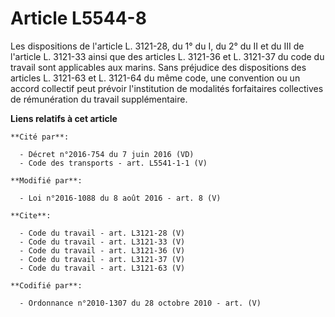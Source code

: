 # Article L5544-8

Les dispositions de l'article L. 3121-28, du 1° du I, du 2° du II et du III de l'article L. 3121-33 ainsi que des articles L.
3121-36 et L. 3121-37 du code du travail sont applicables aux marins. Sans préjudice des dispositions des articles L. 3121-63
et L. 3121-64 du même code, une convention ou un accord collectif peut prévoir l'institution de modalités forfaitaires
collectives de rémunération du travail supplémentaire.

**Liens relatifs à cet article**

	**Cité par**:

	  - Décret n°2016-754 du 7 juin 2016 (VD)
	  - Code des transports - art. L5541-1-1 (V)

	**Modifié par**:

	  - Loi n°2016-1088 du 8 août 2016 - art. 8 (V)

	**Cite**:

	  - Code du travail - art. L3121-28 (V)
	  - Code du travail - art. L3121-33 (V)
	  - Code du travail - art. L3121-36 (V)
	  - Code du travail - art. L3121-37 (V)
	  - Code du travail - art. L3121-63 (V)

	**Codifié par**:

	  - Ordonnance n°2010-1307 du 28 octobre 2010 - art. (V)
